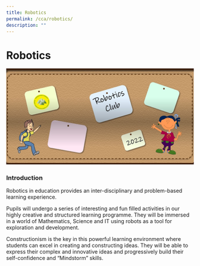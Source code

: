 ```yaml
---
title: Robotics
permalink: /cca/robotics/
description: ""
---
```

# Robotics

![](/images/Departments/PE,%20CCA%20and%20Aesthetics/Cca/Robotics/Slide1.jpg)

### Introduction

Robotics in education provides an inter-disciplinary and problem-based learning experience.  
  
Pupils will undergo a series of interesting and fun filled activities in our highly creative and structured learning programme. They will be immersed in a world of Mathematics, Science and IT using robots as a tool for exploration and development.  
  
Constructionism is the key in this powerful learning environment where students can excel in creating and constructing ideas. They will be able to express their complex and innovative ideas and progressively build their self-confidence and “Mindstorm” skills.
